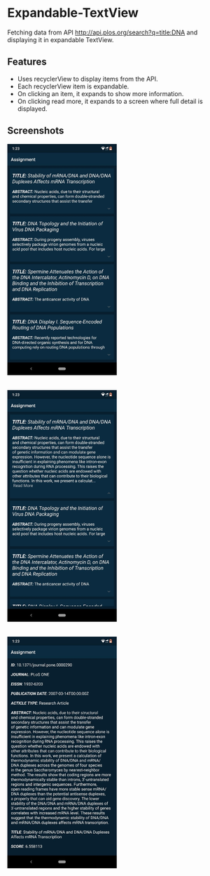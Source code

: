 # Expandable-TextView
Fetching data from API http://api.plos.org/search?q=title:DNA and displaying it in expandable TextView.

## Features
- Uses recyclerView to display items from the API.
- Each recyclerView item is expandable.
- On clicking an item, it expands to show more information.
- On clicking read more, it expands to a screen where full detail is displayed.

## Screenshots

<img src="Images/1.jpeg" width="250" /> <br/> <br/>

<img src="Images/2.jpeg" width="250" /> <br/> <br/>

<img src="Images/3.jpeg" width="250" /> <br/> <br/>
